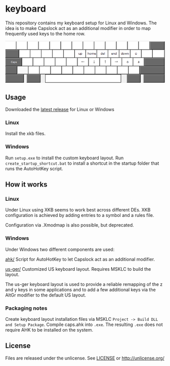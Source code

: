 # keyboard

This repository contains my keyboard setup for Linux and Windows. The idea is to make Capslock act as an additional modifier in order to map frequently used keys to the home row.

![alt text](keyboard.png "CapsLock functionality overview")

## Usage

Downloaded the [latest release](https://github.com/schmittl/keyboard/releases/latest) for Linux or Windows

### Linux 

Install the xkb files.

### Windows

Run `setup.exe` to install the custom keyboard layout.
Run `create_startup_shortcut.bat` to install a shortcut in the startup folder that runs the AutoHotKey script.

## How it works

### Linux

Under Linux using XKB seems to work best across different DEs. XKB configuration is achieved by adding entries to a symbol and a rules file.

Configuration via .Xmodmap is also possible, but deprecated.

### Windows

Under Windows two different components are used:

[ahk/](windows/ahk/) Script for AutoHotKey to let Capslock act as an additional modifier.

[us-ger/](windows/us-ger/) Customized US keyboard layout. Requires MSKLC to build the layout.

The us-ger keyboard layout is used to provide a reliable remapping of the z and y keys in some applications and to add a few additional keys via the AltGr modifier to the default US layout.

### Packaging notes

Create keyboard layout installation files via MSKLC `Project -> Build DLL and Setup Package`.
Compile caps.ahk into `.exe`. The resulting `.exe` does not require AHK to be installed on the system.

## License

Files are released under the unlicense. See [LICENSE](LICENSE) or http://unlicense.org/
